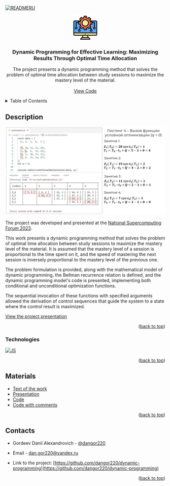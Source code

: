 <a id="readme-top"></a>

<!-- PROJECT LOGO -->

[![READMERU](https://img.shields.io/badge/readme_ru-white?style=for-the-badge&logo=ru)](https://github.com/dangor220/dynamic-programming/blob/main/README.md)
<br />

<div align="center">
  <a href="https://github.com/othneildrew/Best-README-Template">
    <img src="assets/readme/logo.png" alt="Logo" width="80" height="80">
  </a>

  <h3 align="center">Dynamic Programming for Effective Learning: Maximizing Results Through Optimal Time Allocation</h3>

  <p align="center">The project presents a dynamic programming method that solves the problem of optimal time allocation between study sessions to maximize the mastery level of the material.
    <br />
    <br />
    <a href="https://github.com/dangor220/dynamic-programming/tree/main/script/optimization.js">View Code</a>
  </p>
</div>

<!-- TABLE OF CONTENTS -->
<details>
  <summary>Table of Contents</summary>
  <ol>
    <li>
      <a href="#description">Description</a>
      <ul>
        <li><a href="#technologies">Technologies</a></li>
      </ul>
    </li>
    <li><a href="#materials">Materials</a></li>
    <li><a href="#contacts">Contacts</a></li>
  </ol>
</details>

<!-- ABOUT THE PROJECT -->

## Description

[![Product Name Screen Shot][product-screenshot]](https://www.youtube.com/watch?v=8SOLa45m8fk)

The project was developed and presented at the [National Supercomputing Forum 2023](https://2023.nscf.ru/).

This work presents a dynamic programming method that solves the problem of optimal time allocation between study sessions to maximize the mastery level of the material. It is assumed that the mastery level of a session is proportional to the time spent on it, and the speed of mastering the next session is inversely proportional to the mastery level of the previous one.

The problem formulation is provided, along with the mathematical model of dynamic programming, the Bellman recurrence relation is defined, and the dynamic programming model's code is presented, implementing both conditional and unconditional optimization functions.

The sequential invocation of these functions with specified arguments allowed the derivation of control sequences that guide the system to a state where the control result is maximized.

[View the project presentation](https://www.youtube.com/watch?v=8SOLa45m8fk)

<p align="right">(<a href="#readme-top">back to top</a>)</p>

### Technologies

[![JS][JS.js]][JS-url]

<p align="right">(<a href="#readme-top">back to top</a>)</p>

## Materials

- [Text of the work](https://2023.nscf.ru/TesisAll/06_Reshenie_zadach_optimizatsii/568_GordeevDA.pdf)
- [Presentation](https://www.youtube.com/watch?v=8SOLa45m8fk)
- [Code](https://github.com/dangor220/dynamic-programming/blob/main/optimization.js)
- [Code with comments](https://github.com/dangor220/dynamic-programming/tree/main/script/locale-comments/optimization-en.js)

<p align="right">(<a href="#readme-top">back to top</a>)</p>

<!-- CONTACT -->

## Contacts

- Gordeev Danil Alexandrovich - [@dangor220](https://t.me/dangor220)
- Email - [dan.gor220@yandex.ru](mailto:dan.gor220@yandex.ru)

- Link to the project: [https://github.com/dangor220/dynamic-programming](https://github.com/dangor220/dynamic-programming)

<p align="right">(<a href="#readme-top">back to top</a>)</p>

<!-- MARKDOWN LINKS & IMAGES -->
<!-- https://www.markdownguide.org/basic-syntax/#reference-style-links -->

[product-screenshot]: assets/readme/product.jpg
[JS.js]: https://img.shields.io/badge/javascript-20232A?style=for-the-badge&logo=javascript
[JS-url]: https://ecma-international.org/publications-and-standards/standards/ecma-262/
